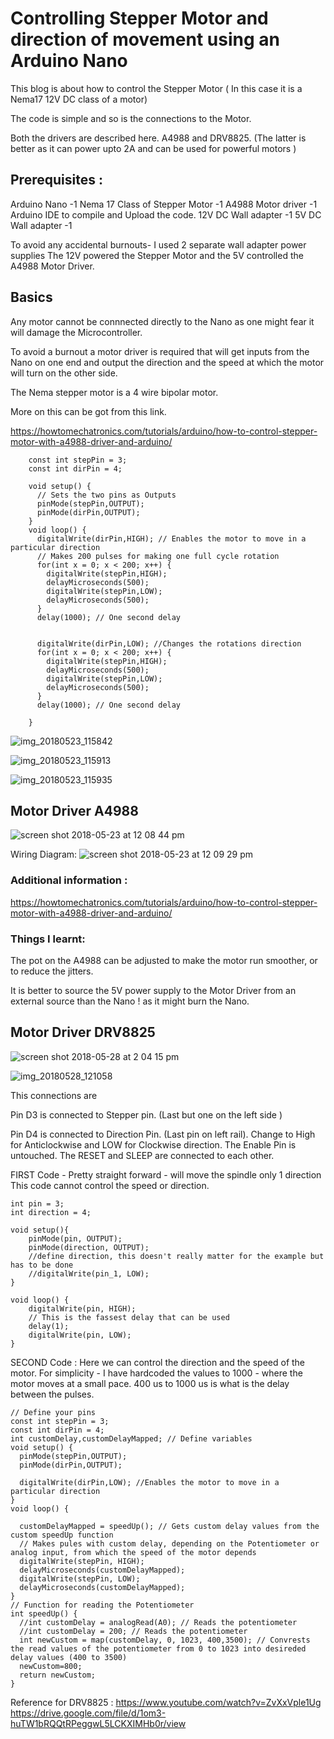 # Controlling Stepper Motor and direction of movement using an Arduino Nano

This blog is about how to control the Stepper Motor ( In this case it is a Nema17 12V DC class of a motor) 

The code is simple and so is the connections to the Motor.

Both the drivers are described here. A4988 and DRV8825. (The latter is better as it can power upto 2A and can be used for powerful motors )

## Prerequisites :

Arduino Nano -1
Nema 17 Class of Stepper Motor -1
A4988 Motor driver -1
Arduino IDE to compile and Upload the code.
12V DC Wall adapter -1 
5V DC Wall adapter -1 


To avoid any accidental burnouts- I used 2 separate wall adapter power supplies 
The 12V powered the Stepper Motor and the 5V controlled the A4988 Motor Driver.


## Basics 

Any motor cannot be connnected directly to the Nano as one might fear it will damage the Microcontroller.

To avoid a burnout a motor driver is required that will get inputs from the Nano on one end and output the direction and the speed at which the motor will turn on the other side.

The Nema stepper motor is a 4 wire bipolar motor.


More on this can be got from this link.

https://howtomechatronics.com/tutorials/arduino/how-to-control-stepper-motor-with-a4988-driver-and-arduino/



		
		const int stepPin = 3; 
		const int dirPin = 4; 
		 
		void setup() {
		  // Sets the two pins as Outputs
		  pinMode(stepPin,OUTPUT); 
		  pinMode(dirPin,OUTPUT);
		}
		void loop() {
		  digitalWrite(dirPin,HIGH); // Enables the motor to move in a particular direction
		  // Makes 200 pulses for making one full cycle rotation
		  for(int x = 0; x < 200; x++) {
		    digitalWrite(stepPin,HIGH); 
		    delayMicroseconds(500); 
		    digitalWrite(stepPin,LOW); 
		    delayMicroseconds(500); 
		  }
		  delay(1000); // One second delay
		  
		  
		  digitalWrite(dirPin,LOW); //Changes the rotations direction
		  for(int x = 0; x < 200; x++) {
		    digitalWrite(stepPin,HIGH); 
		    delayMicroseconds(500); 
		    digitalWrite(stepPin,LOW); 
		    delayMicroseconds(500); 
		  }
		  delay(1000); // One second delay
		
		}



![img_20180523_115842](https://user-images.githubusercontent.com/14288989/40407324-ab803250-5e81-11e8-8f04-627a55501c20.jpg)

![img_20180523_115913](https://user-images.githubusercontent.com/14288989/40407325-abab4940-5e81-11e8-8132-d1121b88573f.jpg)

![img_20180523_115935](https://user-images.githubusercontent.com/14288989/40407326-abd41104-5e81-11e8-85b7-e12b74cd328d.jpg)



## Motor Driver A4988

![screen shot 2018-05-23 at 12 08 44 pm](https://user-images.githubusercontent.com/14288989/40407437-137d08ce-5e82-11e8-8994-b049cae6347b.png)

Wiring Diagram:
![screen shot 2018-05-23 at 12 09 29 pm](https://user-images.githubusercontent.com/14288989/40407458-3269a9ae-5e82-11e8-803d-d4cb748399e7.png)



### Additional information :

https://howtomechatronics.com/tutorials/arduino/how-to-control-stepper-motor-with-a4988-driver-and-arduino/

### Things I learnt:

The pot on the A4988 can be adjusted to make the motor run smoother, or to reduce the jitters.

It is better to source the 5V power supply to the Motor Driver from an external source than the Nano ! as it might burn the Nano.


## Motor Driver  DRV8825

![screen shot 2018-05-28 at 2 04 15 pm](https://user-images.githubusercontent.com/14288989/40605444-0c2c7bf2-6280-11e8-8fd7-093269c8e84b.png)


![img_20180528_121058](https://user-images.githubusercontent.com/14288989/40605485-2ea608b0-6280-11e8-8647-1ad81ed2825a.jpg)


This connections are

Pin D3 is connected to Stepper pin. (Last but one on the left side )

Pin D4 is connected to Direction Pin. (Last pin on left rail). Change to High for Anticlockwise and LOW for Clockwise direction.
The Enable Pin is untouched.
The RESET and SLEEP are connected to each other.


FIRST Code  - Pretty straight forward - will move the spindle only 1 direction
This code cannot control the speed or direction.

	int pin = 3;
	int direction = 4;
	
	void setup(){
	    pinMode(pin, OUTPUT);
	    pinMode(direction, OUTPUT);
	    //define direction, this doesn't really matter for the example but has to be done
	    //digitalWrite(pin_1, LOW);
	}
	
	void loop() {
	    digitalWrite(pin, HIGH);
	    // This is the fassest delay that can be used 
	    delay(1);
	    digitalWrite(pin, LOW);  
	}
	

SECOND Code :
Here we can control the direction and the speed of the motor.
For simplicity - I have hardcoded the values to 1000 - where the motor moves at a small pace.
400 us to 1000 us is what is the delay between the pulses.

	
	// Define your pins
	const int stepPin = 3;
	const int dirPin = 4; 
	int customDelay,customDelayMapped; // Define variables
	void setup() {
	  pinMode(stepPin,OUTPUT);
	  pinMode(dirPin,OUTPUT);
	 
	  digitalWrite(dirPin,LOW); //Enables the motor to move in a particular direction
	}
	void loop() {
	  
	  customDelayMapped = speedUp(); // Gets custom delay values from the custom speedUp function
	  // Makes pules with custom delay, depending on the Potentiometer or analog input, from which the speed of the motor depends
	  digitalWrite(stepPin, HIGH);
	  delayMicroseconds(customDelayMapped);
	  digitalWrite(stepPin, LOW);
	  delayMicroseconds(customDelayMapped);
	}
	// Function for reading the Potentiometer
	int speedUp() {
	  //int customDelay = analogRead(A0); // Reads the potentiometer
	  //int customDelay = 200; // Reads the potentiometer
	  int newCustom = map(customDelay, 0, 1023, 400,3500); // Convrests the read values of the potentiometer from 0 to 1023 into desireded delay values (400 to 3500)
	  newCustom=800;
	  return newCustom;  
	}


Reference for DRV8825 : 
https://www.youtube.com/watch?v=ZvXxVple1Ug
https://drive.google.com/file/d/1om3-huTW1bRQQtRPeggwL5LCKXIMHb0r/view
